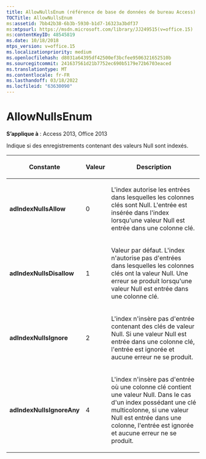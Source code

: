 ```yaml
---
title: AllowNullsEnum (référence de base de données de bureau Access)
TOCTitle: AllowNullsEnum
ms:assetid: 7bb42b38-6b3b-5930-b1d7-16323a3bdf37
ms:mtpsurl: https://msdn.microsoft.com/library/JJ249515(v=office.15)
ms:contentKeyID: 48545819
ms.date: 10/18/2018
mtps_version: v=office.15
ms.localizationpriority: medium
ms.openlocfilehash: d8031a64395df42500ef3bcfee9506321652510b
ms.sourcegitcommit: 241637561d21b7752ec690b5179e72b6703eaced
ms.translationtype: MT
ms.contentlocale: fr-FR
ms.lasthandoff: 03/18/2022
ms.locfileid: "63630090"
---
```

# <a name="allownullsenum"></a>AllowNullsEnum

**S’applique à** : Access 2013, Office 2013

Indique si des enregistrements contenant des valeurs Null sont indexés.


<table>
<colgroup>
<col />
<col />
<col />
</colgroup>
<thead>
<tr class="header">
<th><p>Constante</p></th>
<th><p>Valeur</p></th>
<th><p>Description</p></th>
</tr>
</thead>
<tbody>
<tr class="odd">
<td><p><strong>adIndexNullsAllow</strong></p></td>
<td><p>0</p></td>
<td><p>L'index autorise les entrées dans lesquelles les colonnes clés sont Null. L'entrée est insérée dans l'index lorsqu'une valeur Null est entrée dans une colonne clé.</p></td>
</tr>
<tr class="even">
<td><p><strong>adIndexNullsDisallow</strong></p></td>
<td><p>1</p></td>
<td><p>Valeur par défaut. L'index n'autorise pas d'entrées dans lesquelles les colonnes clés ont la valeur Null. Une erreur se produit lorsqu'une valeur Null est entrée dans une colonne clé.</p></td>
</tr>
<tr class="odd">
<td><p><strong>adIndexNullsIgnore</strong></p></td>
<td><p>2</p></td>
<td><p>L'index n'insère pas d'entrée contenant des clés de valeur Null. Si une valeur Null est entrée dans une colonne clé, l'entrée est ignorée et aucune erreur ne se produit.</p></td>
</tr>
<tr class="even">
<td><p><strong>adIndexNullsIgnoreAny</strong></p></td>
<td><p>4</p></td>
<td><p>L'index n'insère pas d'entrée où une colonne clé contient une valeur Null. Dans le cas d'un index possédant une clé multicolonne, si une valeur Null est entrée dans une colonne, l'entrée est ignorée et aucune erreur ne se produit.</p></td>
</tr>
</tbody>
</table>

